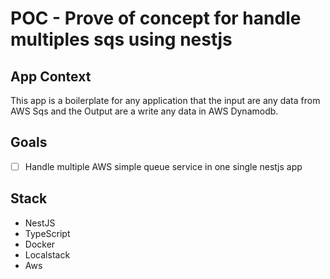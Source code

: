 # POC - Prove of concept for handle multiples sqs using nestjs

## App Context

This app is a boilerplate for any application that the input are any data from AWS Sqs and the Output are a write any data in AWS Dynamodb.

## Goals

- [ ] Handle multiple AWS simple queue service in one single nestjs app

## Stack

- NestJS
- TypeScript
- Docker
- Localstack
- Aws
